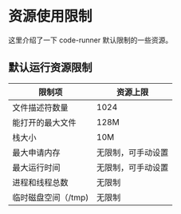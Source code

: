# 资源使用限制

这里介绍了一下 code-runner 默认限制的一些资源。

## 默认运行资源限制

| 限制项              | 资源上限           |
| ------------------- | ------------------ |
| 文件描述符数量          | 1024               |
| 能打开的最大文件    | 128M               |
| 栈大小              | 10M               |
| 最大申请内存        | 无限制，可手动设置 |
| 最大运行时间        | 无限制，可手动设置 |
| 进程和线程总数      | 无限制             |
| 临时磁盘空间（/tmp) | 无限制             |
